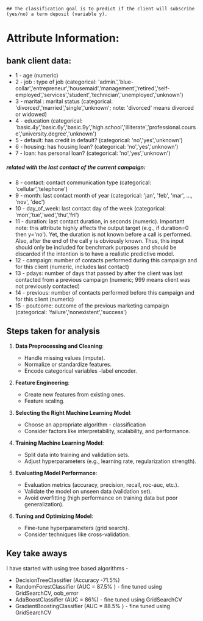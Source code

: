 ```
## The classification goal is to predict if the client will subscribe (yes/no) a term deposit (variable y).
```

# Attribute Information:

## bank client data:
- 1 - age (numeric)
- 2 - job : type of job (categorical: 'admin.','blue-collar','entrepreneur','housemaid','management','retired','self-employed','services','student','technician','unemployed','unknown')
- 3 - marital : marital status (categorical: 'divorced','married','single','unknown'; note: 'divorced' means divorced or widowed)
- 4 - education (categorical: 'basic.4y','basic.6y','basic.9y','high.school','illiterate','professional.course','university.degree','unknown')
- 5 - default: has credit in default? (categorical: 'no','yes','unknown')
- 6 - housing: has housing loan? (categorical: 'no','yes','unknown')
- 7 - loan: has personal loan? (categorical: 'no','yes','unknown')
##### related with the last contact of the current campaign:
- 8 - contact: contact communication type (categorical: 'cellular','telephone') 
- 9 - month: last contact month of year (categorical: 'jan', 'feb', 'mar', ..., 'nov', 'dec')
- 10 - day_of_week: last contact day of the week (categorical: 'mon','tue','wed','thu','fri')
- 11 - duration: last contact duration, in seconds (numeric). Important note: this attribute highly affects the output target (e.g., if duration=0 then y='no'). Yet, the duration is not known before a call is performed. Also, after the end of the call y is obviously known. Thus, this input should only be included for benchmark purposes and should be discarded if the intention is to have a realistic predictive model.
- 12 - campaign: number of contacts performed during this campaign and for this client (numeric, includes last contact)
- 13 - pdays: number of days that passed by after the client was last contacted from a previous campaign (numeric; 999 means client was not previously contacted)
- 14 - previous: number of contacts performed before this campaign and for this client (numeric)
- 15 - poutcome: outcome of the previous marketing campaign (categorical: 'failure','nonexistent','success')

Steps taken for analysis 
----------------------------
1. **Data Preprocessing and Cleaning**:
   - Handle missing values (impute).
   - Normalize or standardize features.
   - Encode categorical variables -label encoder.

2. **Feature Engineering**:
   - Create new features from existing ones.
   - Feature scaling.

3. **Selecting the Right Machine Learning Model**:
   - Choose an appropriate algorithm -  classification 
   - Consider factors like interpretability, scalability, and performance.

4. **Training Machine Learning Model**:
   - Split data into training and validation sets.
   - Adjust hyperparameters (e.g., learning rate, regularization strength).

5. **Evaluating Model Performance**:
   - Evaluation metrics (accuracy, precision, recall, roc-auc, etc.).
   - Validate the model on unseen data (validation set).
   - Avoid overfitting (high performance on training data but poor generalization).

6. **Tuning and Optimizing Model**:
   - Fine-tune hyperparameters (grid search).
   - Consider techniques like cross-validation.

Key take aways
-------------------------
I have started with using tree based algorithms  -
- DecisionTreeClassifier (Accuracy -71.5%)
- RandomForestClassifier (AUC = 87.5% ) - fine tuned using GridSearchCV, oob_error
- AdaBoostClassifier (AUC =  86%) - fine tuned using GridSearchCV 
- GradientBoostingClassifier (AUC =  88.5% ) - fine tuned using GridSearchCV 
